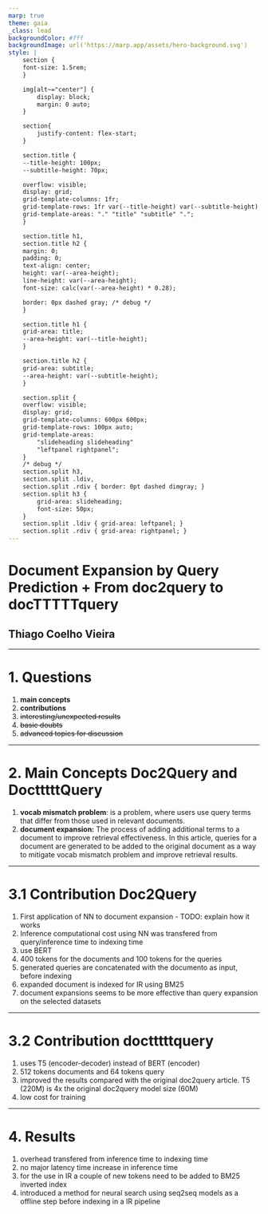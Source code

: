 ```yaml
---
marp: true
theme: gaia
_class: lead
backgroundColor: #fff
backgroundImage: url('https://marp.app/assets/hero-background.svg')
style: |
    section {
    font-size: 1.5rem;
    }

    img[alt~="center"] {
        display: block;
        margin: 0 auto;
    }

    section{
        justify-content: flex-start;
    }

    section.title {
    --title-height: 100px;
    --subtitle-height: 70px;

    overflow: visible;
    display: grid;
    grid-template-columns: 1fr;
    grid-template-rows: 1fr var(--title-height) var(--subtitle-height) 1fr;
    grid-template-areas: "." "title" "subtitle" ".";
    }

    section.title h1,
    section.title h2 {
    margin: 0;
    padding: 0;
    text-align: center;
    height: var(--area-height);
    line-height: var(--area-height);
    font-size: calc(var(--area-height) * 0.28);

    border: 0px dashed gray; /* debug */
    }

    section.title h1 {
    grid-area: title;
    --area-height: var(--title-height);
    }

    section.title h2 {
    grid-area: subtitle;
    --area-height: var(--subtitle-height);
    }

    section.split {
    overflow: visible;
    display: grid;
    grid-template-columns: 600px 600px;
    grid-template-rows: 100px auto;
    grid-template-areas: 
        "slideheading slideheading"
        "leftpanel rightpanel";
    }
    /* debug */
    section.split h3, 
    section.split .ldiv, 
    section.split .rdiv { border: 0pt dashed dimgray; }
    section.split h3 {
        grid-area: slideheading;
        font-size: 50px;
    }
    section.split .ldiv { grid-area: leftpanel; }
    section.split .rdiv { grid-area: rightpanel; }
---
```

<!-- _class: title -->

# Document Expansion by Query Prediction + From doc2query to docTTTTTquery

## Thiago Coelho Vieira
---
<!-- paginate: true -->

# 1. Questions

1. **main concepts**
2. **contributions**
3. ~~interesting/unexpected results~~
4. ~~basic doubts~~
5. ~~advanced topics for discussion~~

---

# 2. Main Concepts Doc2Query and DoctttttQuery

1. **vocab mismatch problem**: is a problem, where users use query terms that differ from those used in relevant documents.
2. **document expansion:** The process of adding additional terms to a document to improve retrieval effectiveness. In this article, queries for a document are generated to be added to the original document as a way to mitigate vocab mismatch problem and improve retrieval results.

---

# 3.1 Contribution Doc2Query

1. First application of NN to document expansion - TODO: explain how it works
2. Inference computational cost using NN was transfered from query/inference time to indexing time
3. use BERT
4. 400 tokens for the documents and 100 tokens for the queries
5. generated queries are concatenated with the documento as input, before indexing
6. expanded document is indexed for IR using BM25
7. document expansions seems to be more effective than query expansion on the selected datasets

---

# 3.2 Contribution doctttttquery

1. uses T5 (encoder-decoder) instead of BERT (encoder)
2. 512 tokens documents and 64 tokens query
3. improved the results compared with the original doc2query article. T5 (220M) is 4x the original doc2query model size (60M)
4. low cost for training

---

# 4. Results

1. overhead transfered from inference time to indexing time
2. no major latency time increase in inference time
3. for the use in IR a couple of new tokens need to be added to BM25 inverted index
4. introduced a method for neural search using seq2seq models as a offline step before indexing in a IR pipeline

<!-- # advanced topics for discussion

![w:1024 h:400 center](icl-cot-llms.png)

<small>difference between in-context learning (ICT) and chain-of-thought (CoT) - [A Survey of Large Language Models] - https://arxiv.org/pdf/2303.18223.pdf</small>

> As a special prompting form, in-context learning (ICL) is first proposed along with GPT-3, which has become a typical approach to utilizing LLMs.
> ICL uses a formatted natural language prompt, consisting of the task description and/or a few task examples as demonstrations
>
> Chain-of-Thought (CoT) is an improved prompting strategy to boost the performance of LLMs on complex reasoning tasks, such as arithmetic reasoning, commonsense reasoning [240, 241], and symbolic reasoning.
> Instead of simply constructing the prompts with input-output pairs as in ICL, CoT incorporates intermediate reasoning steps that can lead to the final output into the prompts. -->
